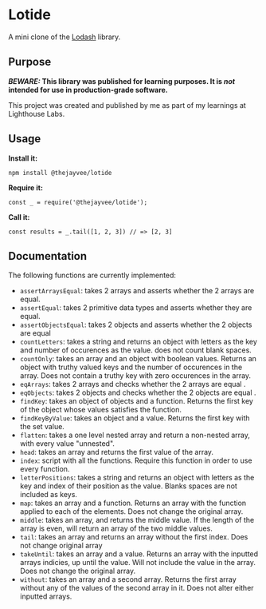 # Lotide

A mini clone of the [Lodash](https://lodash.com) library.

## Purpose

**_BEWARE:_ This library was published for learning purposes. It is _not_ intended for use in production-grade software.**

This project was created and published by me as part of my learnings at Lighthouse Labs. 

## Usage

**Install it:**

`npm install @thejayvee/lotide`

**Require it:**

`const _ = require('@thejayvee/lotide');`

**Call it:**

`const results = _.tail([1, 2, 3]) // => [2, 3]`

## Documentation

The following functions are currently implemented:

* `assertArraysEqual`: takes 2 arrays and asserts whether the 2 arrays are equal.
* `assertEqual`: takes 2 primitive data types and asserts whether they are equal.
* `assertObjectsEqual`: takes 2 objects and asserts whether the 2 objects are equal
* `countLetters`: takes a string and returns an object with letters as the key and number of occurences as the value. does not count blank spaces.
* `countOnly`: takes an array and an object with boolean values. Returns an object with truthy valued keys and the number of occurences in the array. Does not contain a truthy key with zero occurences in the array.
* `eqArrays`: takes 2 arrays and checks whether the 2 arrays are equal .
* `eqObjects`: takes 2 objects and checks whether the 2 objects are equal .
* `findKey`: takes an object of objects and a function. Returns the first key of the object whose values satisfies the function.
* `findKeyByValue`: takes an object and a value. Returns the first key with the set value. 
* `flatten`: takes a one level nested array and return a non-nested array, with every value "unnested".
* `head`: takes an array and returns the first value of the array.
* `index`: script with all the functions. Require this function in order to use every function.
* `letterPositions`: takes a string and returns an object with letters as the key and index of their position as the value. Blanks spaces are not included as keys.
* `map`: takes an array and a function. Returns an array with the function applied to each of the elements. Does not change the original array.
* `middle`: takes an array, and returns the middle value. If the length of the array is even, will return an array of the two middle values. 
* `tail`: takes an array and returns an array without the first index. Does not change original array
* `takeUntil`: takes an array and a value. Returns an array with the inputted arrays indicies, up until the value. Will not include the value in the array. Does not change the original array.
* `without`: takes an array and a second array. Returns the first array without any of the values of the second array in it. Does not alter either inputted arrays.

